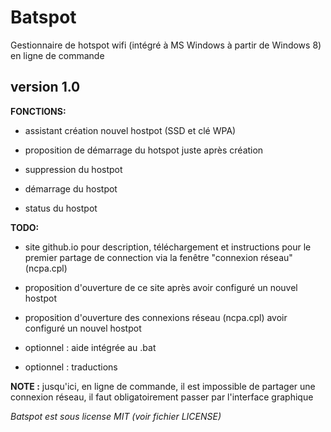 # Batspot
Gestionnaire de hotspot wifi (intégré à MS Windows à partir de Windows 8) en ligne de commande


version 1.0
-----------

**FONCTIONS:**

 - assistant création nouvel hostpot (SSD et clé WPA)
  - proposition de démarrage du hotspot juste après création

 - suppression du hostpot

 - démarrage du hostpot
 
 - status du hostpot



**TODO:**

 - site github.io pour description,
   téléchargement et instructions pour
   le premier partage de connection via
   la fenêtre "connexion réseau"
   (ncpa.cpl)

 - proposition d'ouverture de ce site
   après avoir configuré un nouvel
   hostpot

 - proposition d'ouverture des connexions réseau (ncpa.cpl) avoir
configuré un nouvel hostpot

 - optionnel : aide intégrée au .bat

 - optionnel : traductions


**NOTE :** jusqu'ici, en ligne de commande, il est impossible de partager
une connexion réseau, il faut obligatoirement passer par l'interface
graphique


*Batspot est sous license MIT (voir fichier LICENSE)*
